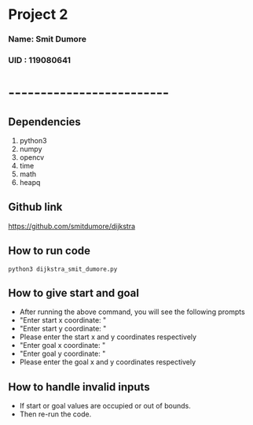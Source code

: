 # Project 2
### Name: Smit Dumore
### UID : 119080641
# -------------------------

## Dependencies
1. python3
2. numpy
3. opencv
4. time
5. math
6. heapq

## Github link
https://github.com/smitdumore/dijkstra

## How to run code
```
python3 dijkstra_smit_dumore.py
```

## How to give start and goal
- After running the above command, you will see the following prompts
- "Enter start x coordinate: "
- "Enter start y coordinate: "
- Please enter the start x and y coordinates respectively
- "Enter goal x coordinate: "
- "Enter goal y coordinate: "
- Please enter the goal x and y coordinates respectively

## How to handle invalid inputs
- If start or goal values are occupied or out of bounds.
- Then re-run the code.